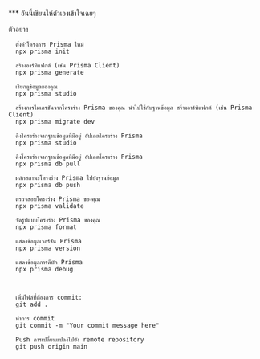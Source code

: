 
*** อันนี้เขียนให้ตัวเองเข้าใจเฉยๆ

ตัวอย่าง

      ตั้งค่าโครงการ Prisma ใหม่
      npx prisma init

      สร้างอาร์ทิแฟกต์ (เช่น Prisma Client)
      npx prisma generate

      เรียกดูข้อมูลของคุณ
      npx prisma studio

      สร้างการไมเกรชันจากโครงร่าง Prisma ของคุณ นำไปใช้กับฐานข้อมูล สร้างอาร์ทิแฟกต์ (เช่น Prisma Client)
      npx prisma migrate dev

      ดึงโครงร่างจากฐานข้อมูลที่มีอยู่ อัปเดตโครงร่าง Prisma
      npx prisma studio

      ดึงโครงร่างจากฐานข้อมูลที่มีอยู่ อัปเดตโครงร่าง Prisma
      npx prisma db pull

      ผลักสถานะโครงร่าง Prisma ไปยังฐานข้อมูล
      npx prisma db push

      ตรวจสอบโครงร่าง Prisma ของคุณ
      npx prisma validate

      จัดรูปแบบโครงร่าง Prisma ของคุณ
      npx prisma format

      แสดงข้อมูลเวอร์ชัน Prisma
      npx prisma version

      แสดงข้อมูลการดีบัก Prisma
      npx prisma debug
      


      เพิ่มไฟล์ที่ต้องการ commit:
      git add .

      ทำการ commit
      git commit -m "Your commit message here"

      Push การเปลี่ยนแปลงไปยัง remote repository
      git push origin main
